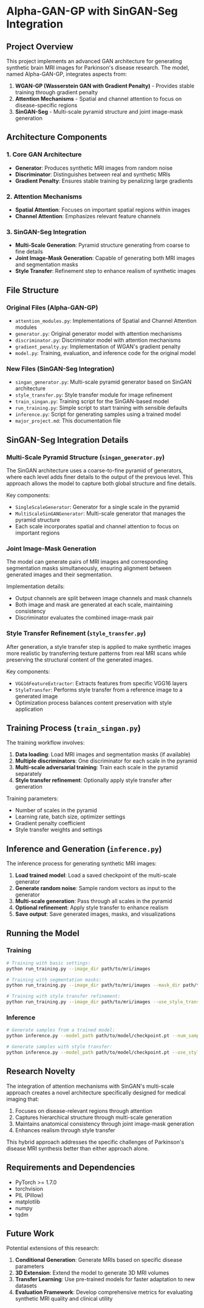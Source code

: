 # Alpha-GAN-GP with SinGAN-Seg Integration

## Project Overview

This project implements an advanced GAN architecture for generating synthetic brain MRI images for Parkinson's disease research. The model, named Alpha-GAN-GP, integrates aspects from:

1. **WGAN-GP (Wasserstein GAN with Gradient Penalty)** - Provides stable training through gradient penalty
2. **Attention Mechanisms** - Spatial and channel attention to focus on disease-specific regions
3. **SinGAN-Seg** - Multi-scale pyramid structure and joint image-mask generation

## Architecture Components

### 1. Core GAN Architecture
- **Generator**: Produces synthetic MRI images from random noise
- **Discriminator**: Distinguishes between real and synthetic MRIs
- **Gradient Penalty**: Ensures stable training by penalizing large gradients

### 2. Attention Mechanisms
- **Spatial Attention**: Focuses on important spatial regions within images
- **Channel Attention**: Emphasizes relevant feature channels

### 3. SinGAN-Seg Integration
- **Multi-Scale Generation**: Pyramid structure generating from coarse to fine details
- **Joint Image-Mask Generation**: Capable of generating both MRI images and segmentation masks
- **Style Transfer**: Refinement step to enhance realism of synthetic images

## File Structure

### Original Files (Alpha-GAN-GP)
- `attention_modules.py`: Implementations of Spatial and Channel Attention modules
- `generator.py`: Original generator model with attention mechanisms
- `discriminator.py`: Discriminator model with attention mechanisms
- `gradient_penalty.py`: Implementation of WGAN's gradient penalty
- `model.py`: Training, evaluation, and inference code for the original model

### New Files (SinGAN-Seg Integration)
- `singan_generator.py`: Multi-scale pyramid generator based on SinGAN architecture
- `style_transfer.py`: Style transfer module for image refinement
- `train_singan.py`: Training script for the SinGAN-based model
- `run_training.py`: Simple script to start training with sensible defaults
- `inference.py`: Script for generating samples using a trained model
- `major_project.md`: This documentation file

## SinGAN-Seg Integration Details

### Multi-Scale Pyramid Structure (`singan_generator.py`)
The SinGAN architecture uses a coarse-to-fine pyramid of generators, where each level adds finer details to the output of the previous level. This approach allows the model to capture both global structure and fine details.

Key components:
- `SingleScaleGenerator`: Generator for a single scale in the pyramid
- `MultiScaleSinGANGenerator`: Multi-scale generator that manages the pyramid structure
- Each scale incorporates spatial and channel attention to focus on important regions

### Joint Image-Mask Generation
The model can generate pairs of MRI images and corresponding segmentation masks simultaneously, ensuring alignment between generated images and their segmentation.

Implementation details:
- Output channels are split between image channels and mask channels
- Both image and mask are generated at each scale, maintaining consistency
- Discriminator evaluates the combined image-mask pair

### Style Transfer Refinement (`style_transfer.py`)
After generation, a style transfer step is applied to make synthetic images more realistic by transferring texture patterns from real MRI scans while preserving the structural content of the generated images.

Key components:
- `VGG16FeatureExtractor`: Extracts features from specific VGG16 layers
- `StyleTransfer`: Performs style transfer from a reference image to a generated image
- Optimization process balances content preservation with style application

## Training Process (`train_singan.py`)

The training workflow involves:

1. **Data loading**: Load MRI images and segmentation masks (if available)
2. **Multiple discriminators**: One discriminator for each scale in the pyramid
3. **Multi-scale adversarial training**: Train each scale in the pyramid separately
4. **Style transfer refinement**: Optionally apply style transfer after generation

Training parameters:
- Number of scales in the pyramid
- Learning rate, batch size, optimizer settings
- Gradient penalty coefficient
- Style transfer weights and settings

## Inference and Generation (`inference.py`)

The inference process for generating synthetic MRI images:

1. **Load trained model**: Load a saved checkpoint of the multi-scale generator
2. **Generate random noise**: Sample random vectors as input to the generator
3. **Multi-scale generation**: Pass through all scales in the pyramid
4. **Optional refinement**: Apply style transfer to enhance realism
5. **Save output**: Save generated images, masks, and visualizations

## Running the Model

### Training
```bash
# Training with basic settings:
python run_training.py --image_dir path/to/mri/images

# Training with segmentation masks:
python run_training.py --image_dir path/to/mri/images --mask_dir path/to/masks

# Training with style transfer refinement:
python run_training.py --image_dir path/to/mri/images --use_style_transfer
```

### Inference
```bash
# Generate samples from a trained model:
python inference.py --model_path path/to/model/checkpoint.pt --num_samples 10

# Generate samples with style transfer:
python inference.py --model_path path/to/model/checkpoint.pt --use_style_transfer --style_img_path path/to/style/image.png
```

## Research Novelty

The integration of attention mechanisms with SinGAN's multi-scale approach creates a novel architecture specifically designed for medical imaging that:

1. Focuses on disease-relevant regions through attention
2. Captures hierarchical structure through multi-scale generation
3. Maintains anatomical consistency through joint image-mask generation
4. Enhances realism through style transfer

This hybrid approach addresses the specific challenges of Parkinson's disease MRI synthesis better than either approach alone.

## Requirements and Dependencies

- PyTorch >= 1.7.0
- torchvision
- PIL (Pillow)
- matplotlib
- numpy
- tqdm

## Future Work

Potential extensions of this research:

1. **Conditional Generation**: Generate MRIs based on specific disease parameters
2. **3D Extension**: Extend the model to generate 3D MRI volumes
3. **Transfer Learning**: Use pre-trained models for faster adaptation to new datasets
4. **Evaluation Framework**: Develop comprehensive metrics for evaluating synthetic MRI quality and clinical utility 